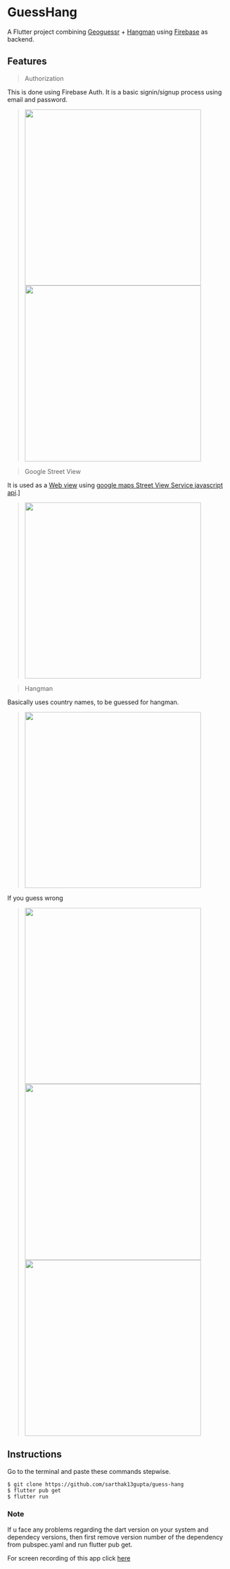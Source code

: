 # GuessHang

A Flutter project combining [Geoguessr](https://www.geoguessr.com/) + [Hangman](https://en.wikipedia.org/wiki/Hangman_(game)) using [Firebase](https://firebase.google.com/) as backend.

## Features
>Authorization

This is done using Firebase Auth.
It is a basic signin/signup process using email and password.

><img src ="https://user-images.githubusercontent.com/74540123/128825611-23d9551f-b207-4afe-985f-2e8c4b4cf17c.png"  height = "400 px">
><img src = "https://user-images.githubusercontent.com/74540123/128827290-8ff1594b-78f3-4639-892f-e441bf725f90.png" height = "400 px">



>Google Street View

It is used as a [Web view](https://pub.dev/packages/webview_flutter) using [google maps Street View Service javascript api](https://developers.google.com/maps/documentation/javascript/streetview).]

><img src = "https://user-images.githubusercontent.com/74540123/128830423-42ae118d-780a-48e4-941e-9fee3bfa8403.png" height = "400 px">

>Hangman

Basically uses country names, to be guessed for hangman.

><img src = "https://user-images.githubusercontent.com/74540123/128831165-15dd541a-9614-459b-86b3-6784d5b106ac.png" height = "400 px">

If you guess wrong

><img src= "https://user-images.githubusercontent.com/74540123/128831607-312310de-e7e7-4f30-bd24-ea4c0c8d6157.png" height = "400 px" > 
><img src= "https://user-images.githubusercontent.com/74540123/128831705-d5f3428e-7e0e-4e4b-8961-017140832dec.png" height = "400 px" >
><img src= "https://user-images.githubusercontent.com/74540123/128831781-12a35276-9fdf-4b9b-b8f7-7f11048485df.png" height = "400 px" >

## Instructions

Go to the terminal and paste these commands stepwise.

```
$ git clone https://github.com/sarthak13gupta/guess-hang
$ flutter pub get
$ flutter run

```
### Note
If u face any problems regarding the dart version on your system and dependecy versions, then first remove version number of the dependency from pubspec.yaml and  run flutter pub get.

For screen recording of this app click [here](https://drive.google.com/file/d/1ENIKR6RV9wMQqlnL8Kso-JwEA51n2wul/view) 
